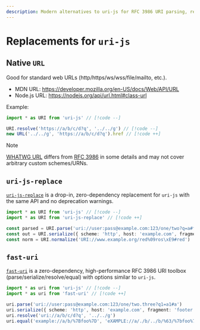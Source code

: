 ```yaml
---
description: Modern alternatives to uri-js for RFC 3986 URI parsing, resolving, and normalization
---
```


# Replacements for `uri-js`

## Native `URL`

Good for standard web URLs (http/https/ws/wss/file/mailto, etc.).

- MDN URL: https://developer.mozilla.org/en-US/docs/Web/API/URL
- Node.js URL: https://nodejs.org/api/url.html#class-url

Example:

```ts
import * as URI from 'uri-js' // [!code --]

URI.resolve('https://a/b/c/d?q', '../../g') // [!code --]
new URL('../../g', 'https://a/b/c/d?q').href // [!code ++]
```

> [!NOTE]
> [WHATWG URL](https://url.spec.whatwg.org/) differs from [RFC 3986](https://datatracker.ietf.org/doc/html/rfc3986) in some details and may not cover arbitrary custom schemes/URNs.

## `uri-js-replace`

[`uri-js-replace`](https://github.com/andreinwald/uri-js-replace) is a drop-in, zero-dependency replacement for `uri-js` with the same API and no deprecation warnings.

```ts
import * as URI from 'uri-js' // [!code --]
import * as URI from 'uri-js-replace' // [!code ++]

const parsed = URI.parse('uri://user:pass@example.com:123/one/two?q=a#f')
const out = URI.serialize({ scheme: 'http', host: 'example.com', fragment: 'footer' })
const norm = URI.normalize('URI://www.example.org/red%09ros\xE9#red')
```

## `fast-uri`

[`fast-uri`](https://github.com/fastify/fast-uri) is a zero-dependency, high-performance RFC 3986 URI toolbox (parse/serialize/resolve/equal) with options similar to `uri-js`.

```ts
import * as uri from 'uri-js' // [!code --]
import * as uri from 'fast-uri' // [!code ++]

uri.parse('uri://user:pass@example.com:123/one/two.three?q1=a1#a')
uri.serialize({ scheme: 'http', host: 'example.com', fragment: 'footer' })
uri.resolve('uri://a/b/c/d?q', '../../g')
uri.equal('example://a/b/%7Bfoo%7D', 'eXAMPLE://a/./b/../b/%63/%7bfoo%7d')
```

